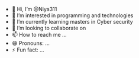 - 👋 Hi, I’m @Niya311
- 👀 I’m interested in programming and technologies
- 🌱 I’m currently learning masters in Cyber security 
- 💞️ I’m looking to collaborate on 
- 📫 How to reach me ...
- 😄 Pronouns: ...
- ⚡ Fun fact: ...

<!---
Niya311/Niya311 is a ✨ special ✨ repository because its `README.md` (this file) appears on your GitHub profile.
You can click the Preview link to take a look at your changes.
--->

